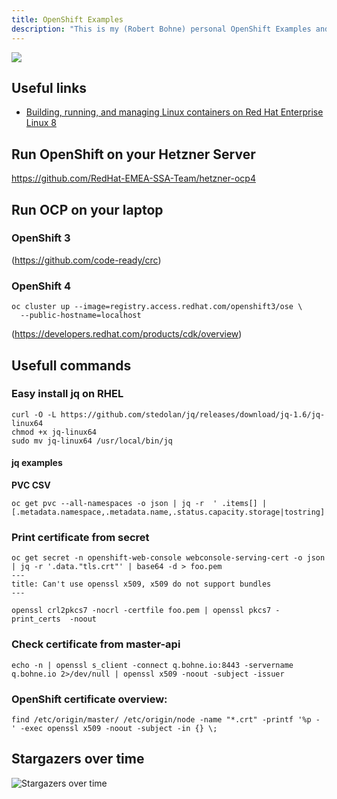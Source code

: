 ```yaml
---
title: OpenShift Examples
description: "This is my (Robert Bohne) personal OpenShift Examples and Notice collection. ( Including a lot of typos \U0001F609)"
---
```


![](/assets/d6161780-e9e7-11e9-9865-0678be38bf7f.png)

## Useful links

- [Building, running, and managing Linux containers on Red Hat Enterprise Linux 8](https://access.redhat.com/documentation/en-us/red_hat_enterprise_linux/8/html-single/building_running_and_managing_containers/index)

## Run OpenShift on your Hetzner Server

https://github.com/RedHat-EMEA-SSA-Team/hetzner-ocp4

## Run OCP on your laptop

### OpenShift 3

(https://github.com/code-ready/crc)

### OpenShift 4

```text
oc cluster up --image=registry.access.redhat.com/openshift3/ose \
  --public-hostname=localhost
```

(https://developers.redhat.com/products/cdk/overview)

## Usefull commands

### Easy install jq on RHEL

```text
curl -O -L https://github.com/stedolan/jq/releases/download/jq-1.6/jq-linux64
chmod +x jq-linux64
sudo mv jq-linux64 /usr/local/bin/jq
```

#### jq examples

**PVC CSV**

```text
oc get pvc --all-namespaces -o json | jq -r  ' .items[] |  [.metadata.namespace,.metadata.name,.status.capacity.storage|tostring]|@csv'
```

### Print certificate from secret

```text
oc get secret -n openshift-web-console webconsole-serving-cert -o json | jq -r '.data."tls.crt"' | base64 -d > foo.pem
---
title: Can't use openssl x509, x509 do not support bundles
---

openssl crl2pkcs7 -nocrl -certfile foo.pem | openssl pkcs7 -print_certs  -noout
```

### Check certificate from master-api

```text
echo -n | openssl s_client -connect q.bohne.io:8443 -servername q.bohne.io 2>/dev/null | openssl x509 -noout -subject -issuer
```

### OpenShift certificate overview:

```text
find /etc/origin/master/ /etc/origin/node -name "*.crt" -printf '%p - ' -exec openssl x509 -noout -subject -in {} \;
```

## Stargazers over time

![Stargazers over time](https://starcharts.herokuapp.com/rbo/openshift-examples.svg)

